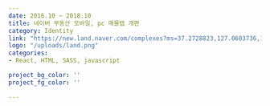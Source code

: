 ```yaml
---
date: 2016.10 ~ 2018.10
title: 네이버 부동산 모바일, pc 매물탭 개편
category: Identity
link: "https://new.land.naver.com/complexes?ms=37.2728823,127.0603736,12&a=APT:ABYG:JGC&e=RETAIL"
logo: "/uploads/land.png"
categories:
- React, HTML, SASS, javascript

project_bg_color: ''
project_fg_color: ''

---
```

